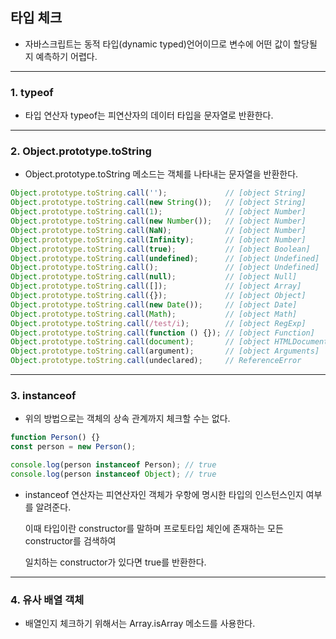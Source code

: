 ## 타입 체크

- 자바스크립트는 동적 타입(dynamic typed)언어이므로 변수에 어떤 값이 할당될 지 예측하기 어렵다.

<hr >

### 1. typeof

- 타입 연산자 typeof는 피연산자의 데이터 타입을 문자열로 반환한다.

<hr >

### 2. Object.prototype.toString

- Object.prototype.toString 메소드는 객체를 나타내는 문자열을 반환한다.

~~~ javascript
Object.prototype.toString.call('');             // [object String]
Object.prototype.toString.call(new String());   // [object String]
Object.prototype.toString.call(1);              // [object Number]
Object.prototype.toString.call(new Number());   // [object Number]
Object.prototype.toString.call(NaN);            // [object Number]
Object.prototype.toString.call(Infinity);       // [object Number]
Object.prototype.toString.call(true);           // [object Boolean]
Object.prototype.toString.call(undefined);      // [object Undefined]
Object.prototype.toString.call();               // [object Undefined]
Object.prototype.toString.call(null);           // [object Null]
Object.prototype.toString.call([]);             // [object Array]
Object.prototype.toString.call({});             // [object Object]
Object.prototype.toString.call(new Date());     // [object Date]
Object.prototype.toString.call(Math);           // [object Math]
Object.prototype.toString.call(/test/i);        // [object RegExp]
Object.prototype.toString.call(function () {}); // [object Function]
Object.prototype.toString.call(document);       // [object HTMLDocument]
Object.prototype.toString.call(argument);       // [object Arguments]
Object.prototype.toString.call(undeclared);     // ReferenceError
~~~

<hr >

### 3. instanceof

- 위의 방법으로는 객체의 상속 관계까지 체크할 수는 없다.

~~~ javascript
function Person() {}
const person = new Person();

console.log(person instanceof Person); // true
console.log(person instanceof Object); // true
~~~

- instanceof 연산자는 피연산자인 객체가 우항에 명시한 타입의 인스턴스인지 여부를 알려준다.

    이때 타입이란 constructor를 말하며 프로토타입 체인에 존재하는 모든 constructor를 검색하여
  
    일치하는 constructor가 있다면 true를 반환한다.
  
<hr >

### 4. 유사 배열 객체

- 배열인지 체크하기 위해서는 Array.isArray 메소드를 사용한다.


